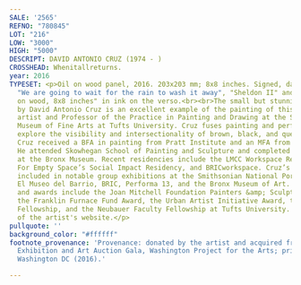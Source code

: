 ```yaml
---
SALE: '2565'
REFNO: "780845"
LOT: "216"
LOW: "3000"
HIGH: "5000"
DESCRIPT: DAVID ANTONIO CRUZ (1974 - )
CROSSHEAD: Whenitallreturns.
year: 2016
TYPESET: <p>Oil on wood panel, 2016. 203x203 mm; 8x8 inches. Signed, dated and inscribed
  "We are going to wait for the rain to wash it away", "Sheldon II" and "oil and enamel
  on wood, 8x8 inches" in ink on the verso.<br><br>The small but stunning portrait
  by David Antonio Cruz is an excellent example of the painting of this multidisciplinary
  artist and Professor of the Practice in Painting and Drawing at the School of the
  Museum of Fine Arts at Tufts University. Cruz fuses painting and performance to
  explore the visibility and intersectionality of brown, black, and queer bodies.
  Cruz received a BFA in painting from Pratt Institute and an MFA from Yale University.
  He attended Skowhegan School of Painting and Sculpture and completed the AIM Program
  at the Bronx Museum. Recent residencies include the LMCC Workspace Residency, Project
  For Empty Space’s Social Impact Residency, and BRICworkspace. Cruz’s work has been
  included in notable group exhibitions at the Smithsonian National Portrait Gallery,
  El Museo del Barrio, BRIC, Performa 13, and the Bronx Museum of Art. His fellowships
  and awards include the Joan Mitchell Foundation Painters &amp; Sculptors Grant,
  the Franklin Furnace Fund Award, the Urban Artist Initiative Award, the Queer Mentorship
  Fellowship, and the Neubauer Faculty Fellowship at Tufts University. Bio courtesy
  of the artist's website.</p>
pullquote: ''
background_color: "#ffffff"
footnote_provenance: 'Provenance: donated by the artist and acquired from the 2016
  Exhibition and Art Auction Gala, Washington Project for the Arts; private collection,
  Washington DC (2016).'

---
```

